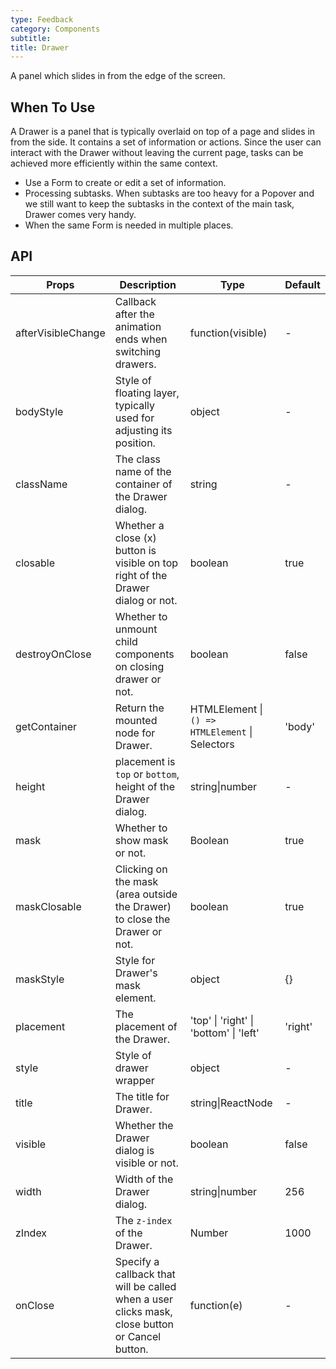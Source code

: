 ```yaml
---
type: Feedback
category: Components
subtitle:
title: Drawer
---
```


A panel which slides in from the edge of the screen.

## When To Use

A Drawer is a panel that is typically overlaid on top of a page and slides in from the side. It contains a set of information or actions. Since the user can interact with the Drawer without leaving the current page, tasks can be achieved more efficiently within the same context.

- Use a Form to create or edit a set of information.
- Processing subtasks. When subtasks are too heavy for a Popover and we still want to keep the subtasks in the context of the main task, Drawer comes very handy.
- When the same Form is needed in multiple places.

## API

| Props | Description | Type | Default |
| --- | --- | --- | --- |
| afterVisibleChange | Callback after the animation ends when switching drawers. | function(visible) | - |
| bodyStyle | Style of floating layer, typically used for adjusting its position. | object | - |
| className | The class name of the container of the Drawer dialog. | string | - |
| closable | Whether a close (x) button is visible on top right of the Drawer dialog or not. | boolean | true |
| destroyOnClose | Whether to unmount child components on closing drawer or not. | boolean | false |
| getContainer | Return the mounted node for Drawer. | HTMLElement \| `() => HTMLElement` \| Selectors | 'body' |
| height | placement is `top` or `bottom`, height of the Drawer dialog. | string\|number | - |
| mask | Whether to show mask or not. | Boolean | true |
| maskClosable | Clicking on the mask (area outside the Drawer) to close the Drawer or not. | boolean | true |
| maskStyle | Style for Drawer's mask element. | object | {} |
| placement | The placement of the Drawer. | 'top' \| 'right' \| 'bottom' \| 'left' | 'right' |
| style | Style of drawer wrapper | object | - |
| title | The title for Drawer. | string\|ReactNode | - |
| visible | Whether the Drawer dialog is visible or not. | boolean | false |
| width | Width of the Drawer dialog. | string\|number | 256 |
| zIndex | The `z-index` of the Drawer. | Number | 1000 |
| onClose | Specify a callback that will be called when a user clicks mask, close button or Cancel button. | function(e) | - |

<style>
#_hj_feedback_container {
  display: none;
}
</style>
